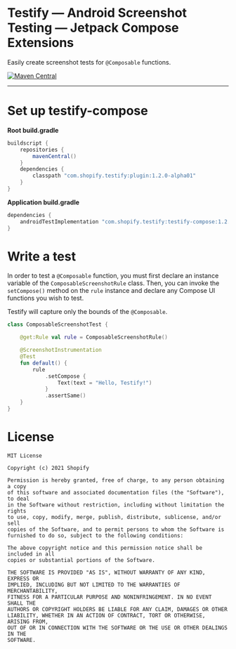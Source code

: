 # Testify — Android Screenshot Testing — Jetpack Compose Extensions

Easily create screenshot tests for `@Composable` functions.

<a href="https://search.maven.org/artifact/com.shopify.testify/testify-compose"><img alt="Maven Central" src="https://img.shields.io/maven-central/v/com.shopify.testify/testify-compose?color=%236e40ed&label=com.shopify.testify%3Atestify-compose"/></a>

---

# Set up testify-compose

**Root build.gradle**
```groovy
buildscript {
    repositories {
        mavenCentral()
    }
    dependencies {
        classpath "com.shopify.testify:plugin:1.2.0-alpha01"
    }
}
```

**Application build.gradle**
```groovy
dependencies {
    androidTestImplementation "com.shopify.testify:testify-compose:1.2.0-alpha01"
}
```

# Write a test

In order to test a `@Composable` function, you must first declare an instance variable of the `ComposableScreenshotRule` class. Then, you can invoke the `setCompose()` method on the `rule` instance and declare any Compose UI functions you wish to test.

Testify will capture only the bounds of the `@Composable`.

```kotlin
class ComposableScreenshotTest {

    @get:Rule val rule = ComposableScreenshotRule()

    @ScreenshotInstrumentation
    @Test
    fun default() {
        rule
            .setCompose {
                Text(text = "Hello, Testify!")
            }
            .assertSame()
    }
}

```

# License

    MIT License
    
    Copyright (c) 2021 Shopify
    
    Permission is hereby granted, free of charge, to any person obtaining a copy
    of this software and associated documentation files (the "Software"), to deal
    in the Software without restriction, including without limitation the rights
    to use, copy, modify, merge, publish, distribute, sublicense, and/or sell
    copies of the Software, and to permit persons to whom the Software is
    furnished to do so, subject to the following conditions:
    
    The above copyright notice and this permission notice shall be included in all
    copies or substantial portions of the Software.
    
    THE SOFTWARE IS PROVIDED "AS IS", WITHOUT WARRANTY OF ANY KIND, EXPRESS OR
    IMPLIED, INCLUDING BUT NOT LIMITED TO THE WARRANTIES OF MERCHANTABILITY,
    FITNESS FOR A PARTICULAR PURPOSE AND NONINFRINGEMENT. IN NO EVENT SHALL THE
    AUTHORS OR COPYRIGHT HOLDERS BE LIABLE FOR ANY CLAIM, DAMAGES OR OTHER
    LIABILITY, WHETHER IN AN ACTION OF CONTRACT, TORT OR OTHERWISE, ARISING FROM,
    OUT OF OR IN CONNECTION WITH THE SOFTWARE OR THE USE OR OTHER DEALINGS IN THE
    SOFTWARE.